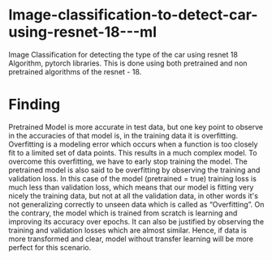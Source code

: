 # Image-classification-to-detect-car-using-resnet-18---ml
Image Classification for detecting the type of the car using resnet 18 Algorithm, pytorch libraries. This is done using both pretrained and non pretrained algorithms of the resnet - 18.
# Finding
Pretrained Model is more accurate in test data, but one key point to observe in the
accuracies of that model is, in the training data it is overfitting. Overfitting is a modeling error which
occurs when a function is too closely fit to a limited set of data points. This results in a much complex
model. To overcome this overfitting, we have to early stop training the model. The pretrained model
is also said to be overfitting by observing the training and validation loss.
In this case of the model (pretrained = true) training loss is much less than validation loss, which
means that our model is fitting very nicely the training data, but not at all the validation data, in
other words it's not generalizing correctly to unseen data which is called as “Overfitting”.
On the contrary, the model which is trained from scratch is learning and improving its accuracy
over epochs. It can also be justified by observing the training and validation losses which are
almost similar. Hence, if data is more transformed and clear, model without transfer learning will
be more perfect for this scenario.
